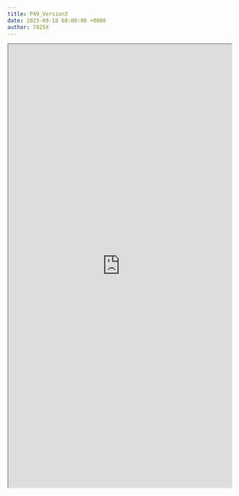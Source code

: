 ```yaml
---
title: P49_Version3
date: 2023-09-18 08:00:00 +0800
author: 7925X
---
```


<iframe src="https://y.dialwo.com/7925X2024/20230918-P49_Version3.pdf" width="100%" height="1000px"></iframe>
